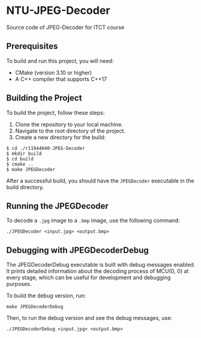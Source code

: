 # NTU-JPEG-Decoder
Source code of JPEG-Decoder for ITCT course

## Prerequisites

To build and run this project, you will need:

- CMake (version 3.10 or higher)
- A C++ compiler that supports C++17

## Building the Project

To build the project, follow these steps:
1. Clone the repository to your local machine.
2. Navigate to the root directory of the project.
3. Create a new directory for the build:

```
$ cd ./r11944040-JPEG-Decoder
$ mkdir build
$ cd build
$ cmake ..
$ make JPEGDecoder
```

After a successful build, you should have the ```JPEGDecoder``` executable in the build directory.

## Running the JPEGDecoder

To decode a ```.jpg``` image to a ```.bmp``` image, use the following command:

```
./JPEGDecoder <input.jpg> <output.bmp>
```

## Debugging with JPEGDecoderDebug

The JPEGDecoderDebug executable is built with debug messages enabled. It prints detailed information about the decoding process of MCU(0, 0) at every stage, which can be useful for development and debugging purposes.

To build the debug version, run:

```
make JPEGDecoderDebug
```

Then, to run the debug version and see the debug messages, use:

```
./JPEGDecoderDebug <input.jpg> <output.bmp>
```
